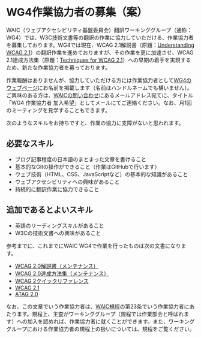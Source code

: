# WG4作業協力者の募集（案）
WAIC（ウェブアクセシビリティ基盤委員会）翻訳ワーキンググループ（通称：WG4）では、W3C技術文書等の翻訳の作業に協力していただける、作業協力者を募集しております。WG4では現在、WCAG 2.1解説書（原題：[Understanding WCAG 2.1](https://www.w3.org/WAI/WCAG21/Understanding/)）の翻訳作業を進めておりますが、その作業を更に加速させ、WCAG 2.1達成方法集（原題：[Techniques for WCAG 2.1](https://www.w3.org/WAI/WCAG21/Techniques/)）への早期の着手を実現するため、新たな作業協力者を募っております。

作業報酬はありませんが、協力していただける方には作業協力者として[WG4のウェブページ](https://waic.jp/committee/wg4/)にお名前を掲載します（名前はハンドルネームでも構いません）。ご興味のある方は、[WAICの問い合わせ](https://waic.jp/contact/)にあるメールアドレス宛てに、タイトル「WG4 作業協力者 加入希望」としてメールにてご連絡ください。なお、月1回のミーティングを見学することもできます。

次のようなスキルをお持ちですと、作業の協力に支障がないと思われます。

## 必要なスキル
- ブログ記事程度の日本語のまとまった文章を書けること
- 基本的なGitの操作ができること（作業はGitHubで行います）
- ウェブ技術（HTML、CSS、JavaScriptなど）の基本的な知識があること
- ウェブアクセシビリティへの興味があること
- 持続的に翻訳作業に協力できること

## 追加であるとよいスキル
- 英語のリーディングスキルがあること
- W3Cの技術文書への興味があること


参考までに、これまでにWAIC WG4で作業を行ったものは次の文書になります。
- [WCAG 2.0解説書（メンテナンス）](https://waic.jp/docs/UNDERSTANDING-WCAG20/Overview.html)
- [WCAG 2.0達成方法集（メンテナンス）](https://waic.jp/docs/WCAG-TECHS/Overview.html)
- [WCAG 2クイックリファレンス](https://waic.jp/docs/WCAG20/quickref/)
- [WCAG 2.1](https://waic.jp/docs/WCAG21/)
- [ATAG 2.0](https://waic.jp/docs/ATAG20/)

なお、この文章でいう作業協力者は、[WAIC規程](https://waic.jp/committee/rules/)の第23条でいう作業協力者にあたります。規程上、主査がワーキンググループ（規程では作業部会と呼ばれます）への加入を認めれば、作業協力者に就くことができます。また、ワーキンググループにおける作業協力者の規程上の扱いについては、規程をご覧ください。